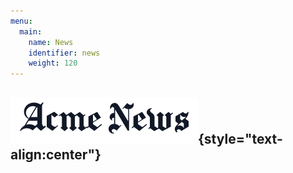 ```yaml
---
menu:
  main:
    name: News
    identifier: news
    weight: 120
---
```


![News](news.png){style="text-align:center"}
-----------------